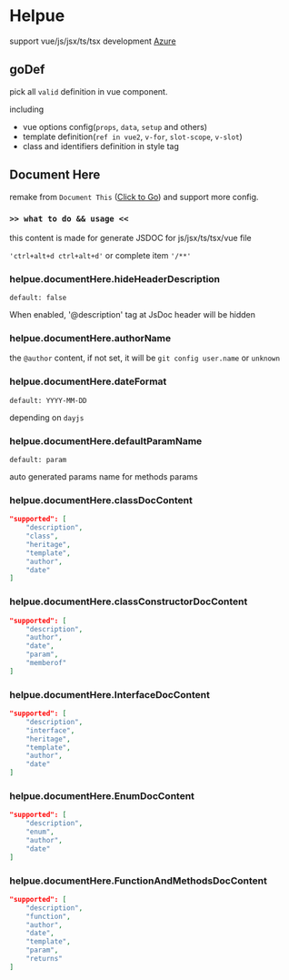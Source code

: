 # Helpue

support vue/js/jsx/ts/tsx development
[Azure](https://dev.azure.com/czz4510471/helpue)

## goDef

pick all `valid` definition in vue component.

including

-   vue options config(`props`, `data`, `setup` and others)
-   template definition(`ref in vue2`, `v-for`, `slot-scope`, `v-slot`)
-   class and identifiers definition in style tag

## Document Here

remake from `Document This` ([Click to Go](https://github.com/oouo-diogo-perdigao/vscode-docthis)) and support more config.

### `>> what to do && usage <<`

this content is made for generate JSDOC for js/jsx/ts/tsx/vue file

`'ctrl+alt+d ctrl+alt+d'` or complete item `'/**'`

### helpue.documentHere.hideHeaderDescription

`default: false`

When enabled, '@description' tag at JsDoc header will be hidden

### helpue.documentHere.authorName

the `@author` content, if not set, it will be `git config user.name` or `unknown`

### helpue.documentHere.dateFormat

`default: YYYY-MM-DD`

depending on `dayjs`

### helpue.documentHere.defaultParamName

`default: param`

auto generated params name for methods params

### helpue.documentHere.classDocContent

```json
"supported": [
	"description",
	"class",
	"heritage",
	"template",
	"author",
	"date"
]
```

### helpue.documentHere.classConstructorDocContent

```json
"supported": [
	"description",
	"author",
	"date",
	"param",
	"memberof"
]
```

### helpue.documentHere.InterfaceDocContent

```json
"supported": [
	"description",
	"interface",
	"heritage",
	"template",
	"author",
	"date"
]
```

### helpue.documentHere.EnumDocContent

```json
"supported": [
	"description",
	"enum",
	"author",
	"date"
]
```

### helpue.documentHere.FunctionAndMethodsDocContent

```json
"supported": [
	"description",
	"function",
	"author",
	"date",
	"template",
	"param",
	"returns"
]
```

